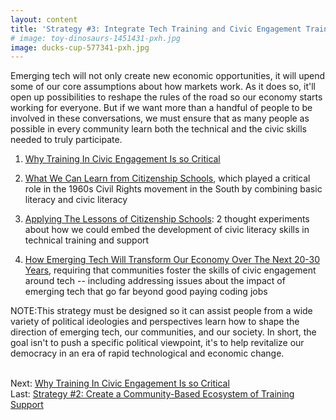 ```yaml
---
layout: content
title: 'Strategy #3: Integrate Tech Training and Civic Engagement Training'
# image: toy-dinosaurs-1451431-pxh.jpg
image: ducks-cup-577341-pxh.jpg
---
```


Emerging tech will not only create new economic opportunities, it will upend some of our core assumptions about how markets work. As it does so, it'll open up possibilities to reshape the rules of the road so our economy starts working for everyone. But if we want more than a handful of people to be involved in these conversations, we must ensure that as many people as possible in every community learn both the technical and the civic skills needed to truly participate.

1. [Why Training In Civic Engagement Is so Critical](10-why.html) 

2. [What We Can Learn from Citizenship Schools](20-citizenship-schools.html), which played a critical role in the 1960s Civil Rights movement in the South by combining basic literacy and civic literacy

3. [Applying The Lessons of Citizenship Schools](30-applying-lessons.html): 2 thought experiments about how we could embed the development of civic literacy skills in technical training and support

4. [How Emerging Tech Will Transform Our Economy Over The Next 20-30 Years](40-et-economy.html), requiring that communities foster the skills of civic engagement around tech -- including addressing issues about the impact of emerging tech that go far beyond good paying coding jobs

NOTE:This strategy must be designed so it can assist people from a wide variety of political ideologies and perspectives learn how to shape the direction of emerging tech, our communities, and our society. In short, the goal isn't to push a specific political viewpoint, it's to help revitalize our democracy in an era of rapid technological and economic change.

<br/>Next: [Why Training In Civic Engagement Is so Critical](10-why.html) 
<br/>Last: [Strategy #2: Create a Community-Based Ecosystem of Training Support](../50-support/00-index.html)
